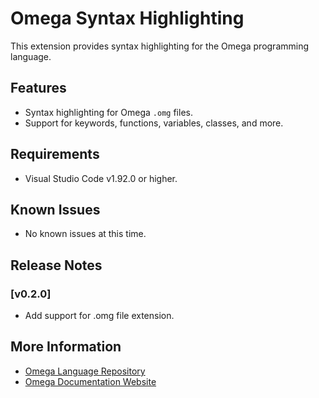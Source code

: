 # Omega Syntax Highlighting

This extension provides syntax highlighting for the Omega programming language.

## Features

- Syntax highlighting for Omega `.omg` files.
- Support for keywords, functions, variables, classes, and more.

## Requirements

- Visual Studio Code v1.92.0 or higher.

## Known Issues

- No known issues at this time.

## Release Notes

### [v0.2.0]

- Add support for .omg file extension.

## More Information

- [Omega Language Repository](https://github.com/dishpit/omega)
- [Omega Documentation Website](https://omegalang.com/)
